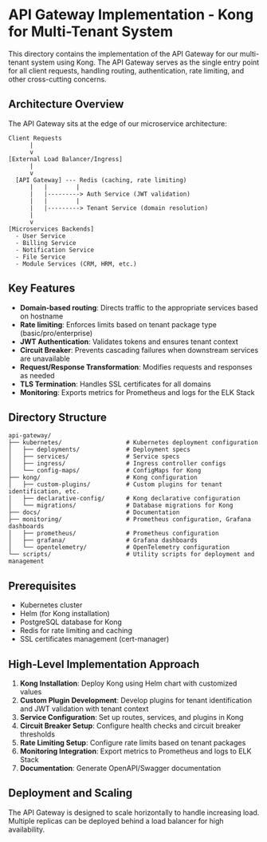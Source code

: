 # API Gateway Implementation - Kong for Multi-Tenant System

This directory contains the implementation of the API Gateway for our multi-tenant system using Kong. The API Gateway serves as the single entry point for all client requests, handling routing, authentication, rate limiting, and other cross-cutting concerns.

## Architecture Overview

The API Gateway sits at the edge of our microservice architecture:

```
Client Requests
      |
      v
[External Load Balancer/Ingress]
      |
      v
  [API Gateway] --- Redis (caching, rate limiting)
      |   |        |
      |   |---------> Auth Service (JWT validation)
      |   |        |
      |   |---------> Tenant Service (domain resolution)
      |   
      v
[Microservices Backends]
  - User Service
  - Billing Service
  - Notification Service
  - File Service
  - Module Services (CRM, HRM, etc.)
```

## Key Features

- **Domain-based routing**: Directs traffic to the appropriate services based on hostname
- **Rate limiting**: Enforces limits based on tenant package type (basic/pro/enterprise)
- **JWT Authentication**: Validates tokens and ensures tenant context
- **Circuit Breaker**: Prevents cascading failures when downstream services are unavailable
- **Request/Response Transformation**: Modifies requests and responses as needed
- **TLS Termination**: Handles SSL certificates for all domains
- **Monitoring**: Exports metrics for Prometheus and logs for the ELK Stack

## Directory Structure

```
api-gateway/
├── kubernetes/                  # Kubernetes deployment configuration
│   ├── deployments/             # Deployment specs
│   ├── services/                # Service specs 
│   ├── ingress/                 # Ingress controller configs
│   └── config-maps/             # ConfigMaps for Kong
├── kong/                        # Kong configuration
│   ├── custom-plugins/          # Custom plugins for tenant identification, etc.
│   ├── declarative-config/      # Kong declarative configuration
│   └── migrations/              # Database migrations for Kong
├── docs/                        # Documentation
├── monitoring/                  # Prometheus configuration, Grafana dashboards
│   ├── prometheus/              # Prometheus configuration
│   ├── grafana/                 # Grafana dashboards
│   └── opentelemetry/           # OpenTelemetry configuration
└── scripts/                     # Utility scripts for deployment and management
```

## Prerequisites

- Kubernetes cluster
- Helm (for Kong installation)
- PostgreSQL database for Kong
- Redis for rate limiting and caching
- SSL certificates management (cert-manager)

## High-Level Implementation Approach

1. **Kong Installation**: Deploy Kong using Helm chart with customized values
2. **Custom Plugin Development**: Develop plugins for tenant identification and JWT validation with tenant context
3. **Service Configuration**: Set up routes, services, and plugins in Kong
4. **Circuit Breaker Setup**: Configure health checks and circuit breaker thresholds
5. **Rate Limiting Setup**: Configure rate limits based on tenant packages
6. **Monitoring Integration**: Export metrics to Prometheus and logs to ELK Stack
7. **Documentation**: Generate OpenAPI/Swagger documentation

## Deployment and Scaling

The API Gateway is designed to scale horizontally to handle increasing load. Multiple replicas can be deployed behind a load balancer for high availability.
